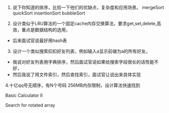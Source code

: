 1. 说下你知道的排序，比较一下他们的优缺点，复杂度和应用场景。
   mergeSort
   quickSort
   insertionSort
   bubbleSort

2. 设计类似于LRU算法的一个固定cache内存交换算法，要求get,set,delete,高效，重点是数据结构的选用，
* 后来面试官说最好用hash表   

3. 设计一个类似搜索扣扣好友列表，例如输入a显示前缀为a的所有好友，
* 我说对好友列表用字典排序，然后面试官说如果给搜索字段很长的话性能不好，
* 然后我说了用文件索引，然后查找索引，面试官让说出来具体实现

4.十亿qq号无顺序，有N个号码 256MB内存限制，设计算法快速找到


Basic Calculator II

Search for rotated array
